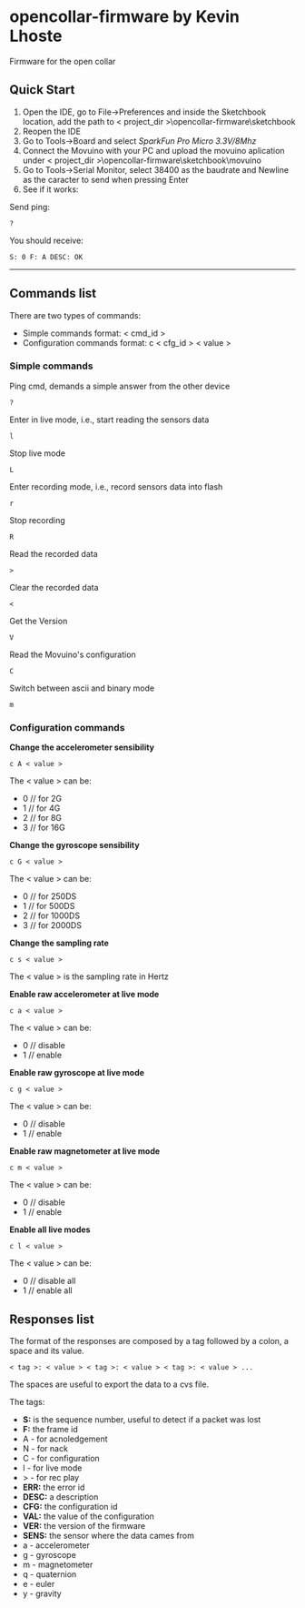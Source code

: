 # opencollar-firmware by Kevin Lhoste

Firmware for the open collar

 ## Quick Start

1. Open the IDE, go to File->Preferences and inside the Sketchbook location, add the path to < project_dir >\opencollar-firmware\sketchbook
2. Reopen the IDE
3. Go to Tools->Board and select *SparkFun Pro Micro 3.3V/8Mhz*
4. Connect the Movuino with your PC and upload the movuino aplication under < project_dir >\opencollar-firmware\sketchbook\movuino
5. Go to Tools->Serial Monitor, select 38400 as the baudrate and Newline as the caracter to send when pressing Enter
6. See if it works:

Send ping:

    ?

You should receive:

    S: 0 F: A DESC: OK


-------------------------------------------------------
## Commands list 

There are two types of commands:

* Simple commands format: < cmd_id >
* Configuration commands format: c < cfg_id > < value >

### Simple commands

Ping cmd, demands a simple answer from the other device

    ?

Enter in live mode, i.e., start reading the sensors data

    l

Stop live mode

    L

Enter recording mode, i.e., record sensors data into flash

    r

Stop recording

    R

Read the recorded data

    >

Clear the recorded data

    <

Get the Version

    V

Read the Movuino's configuration

    C

Switch between ascii and binary mode

    m

### Configuration commands

**Change the accelerometer sensibility**


    c A < value >

The < value > can be:
 * 0 // for 2G
 * 1 // for 4G
 * 2 // for 8G
 * 3 // for 16G

**Change the gyroscope sensibility**


    c G < value >

The < value > can be:
 * 0 // for 250DS
 * 1 // for 500DS
 * 2 // for 1000DS
 * 3 // for 2000DS

**Change the sampling rate**

    c s < value >

The < value > is the sampling rate in Hertz

**Enable raw accelerometer at live mode**


    c a < value >

The < value > can be:
 * 0 // disable
 * 1 // enable

**Enable raw gyroscope at live mode**


    c g < value >

The < value > can be:
 * 0 // disable
 * 1 // enable

**Enable raw magnetometer at live mode**


    c m < value >

The < value > can be:
 * 0 // disable
 * 1 // enable

**Enable all live modes**


    c l < value >

The < value > can be:
 * 0 // disable all
 * 1 // enable all

## Responses list

The format of the responses are composed by a tag followed by a colon, a space and its value.

    < tag >: < value > < tag >: < value > < tag >: < value > ...

The spaces are useful to export the data to a cvs file.

The tags:  
* **S:** is the sequence number, useful to detect if a packet was lost
* **F:** the frame id
 * A - for acnoledgement
 * N - for nack
 * C - for configuration
 * l - for live mode
 * \> - for rec play
* **ERR:** the error id
* **DESC:** a description
* **CFG:** the configuration id
* **VAL:** the value of the configuration
* **VER:** the version of the firmware
* **SENS:** the sensor where the data cames from
 * a - accelerometer
 * g - gyroscope
 * m - magnetometer
 * q - quaternion
 * e - euler
 * y - gravity
